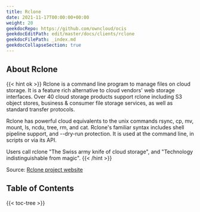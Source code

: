 ```yaml
---
title: Rclone
date: 2021-11-17T00:00:00+00:00
weight: 20
geekdocRepo: https://github.com/owncloud/ocis
geekdocEditPath: edit/master/docs/clients/rclone
geekdocFilePath: _index.md
geekdocCollapseSection: true
---
```


## About Rclone

{{< hint ok >}}
Rclone is a command line program to manage files on cloud storage. It is a feature rich alternative to cloud vendors' web storage interfaces. Over 40 cloud storage products support rclone including S3 object stores, business & consumer file storage services, as well as standard transfer protocols.

Rclone has powerful cloud equivalents to the unix commands rsync, cp, mv, mount, ls, ncdu, tree, rm, and cat. Rclone's familiar syntax includes shell pipeline support, and --dry-run protection. It is used at the command line, in scripts or via its API.

Users call rclone "The Swiss army knife of cloud storage", and "Technology indistinguishable from magic".
{{< /hint >}}

Source: [Rclone project website](https://rclone.org/)

## Table of Contents

{{< toc-tree >}}